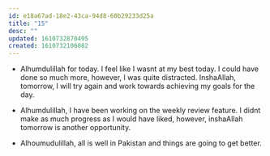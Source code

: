 ```yaml
---
id: e18a67ad-18e2-43ca-94d8-60b29233d25a
title: "15"
desc: ""
updated: 1610732870495
created: 1610732106082
---
```


- Alhumdulillah for today. I feel like I wasnt at my best today. I could have done so much more, however, I was quite distracted. InshaAllah, tomorrow, I will try again and work towards achieving my goals for the day.

- Alhumdulillah, I have been working on the weekly review feature. I didnt make as much progress as I would have liked, however, inshaAllah tomorrow is another opportunity.

- Alhoumudulillah, all is well in Pakistan and things are going to get better.
